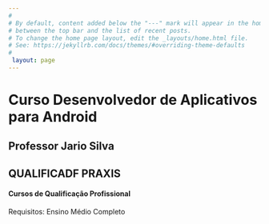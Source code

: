 ```yaml
---
#
# By default, content added below the "---" mark will appear in the home page
# between the top bar and the list of recent posts.
# To change the home page layout, edit the _layouts/home.html file.
# See: https://jekyllrb.com/docs/themes/#overriding-theme-defaults
#
 layout: page
---
```


# Curso Desenvolvedor de Aplicativos para Android
## Professor Jario Silva


## QUALIFICADF PRAXIS
#### Cursos de Qualificação Profissional 

Requisitos: Ensino Médio Completo
